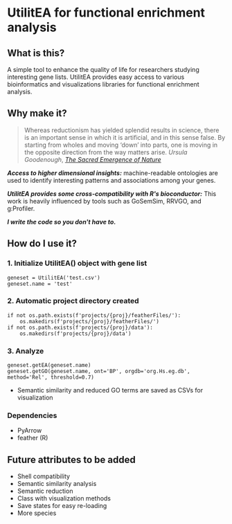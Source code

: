 # **UtilitEA for functional enrichment analysis**

## What is this?
A simple tool to enhance the quality of life for researchers studying interesting gene lists. UtilitEA provides easy access to various bioinformatics and visualizations libraries for functional enrichment analysis.

## Why make it?

> Whereas reductionism has yielded splendid results in science, there is an important sense in which it is artificial, and in this sense false. By starting from wholes and moving ‘down’ into parts, one is moving in the opposite direction from the way matters arise.
*Ursula Goodenough*, [*The Sacred Emergence of Nature*](https://openscholarship.wustl.edu/cgi/viewcontent.cgi?article=1066&context=bio_facpubs)

***Access to higher dimensional insights:*** machine-readable ontologies are used to identify interesting patterns and associations among your genes.

***UtilitEA provides some cross-compatibility with R's bioconductor:*** This work is heavily influenced by tools such as GoSemSim, RRVGO, and g:Profiler.

***I write the code so you don't have to.***

## How do I use it?
### 1. Initialize UtilitEA() object with gene list
```
geneset = UtilitEA('test.csv')
geneset.name = 'test'
```
### 2. Automatic project directory created
```
if not os.path.exists(f'projects/{proj}/featherFiles/'):
    os.makedirs(f'projects/{proj}/featherFiles/')
if not os.path.exists(f'projects/{proj}/data'):
    os.makedirs(f'projects/{proj}/data')
```
### 3. Analyze
```
geneset.getEA(geneset.name)
geneset.getGO(geneset.name, ont='BP', orgdb='org.Hs.eg.db', method='Rel', threshold=0.7)
```
- Semantic similarity and reduced GO terms are saved as CSVs for visualization
### Dependencies
- PyArrow
- feather (R)

## Future attributes to be added
- Shell compatibility
- Semantic similarity analysis
- Semantic reduction
- Class with visualization methods
- Save states for easy re-loading
- More species
